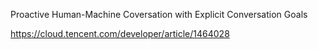 Proactive Human-Machine Coversation with Explicit Conversation Goals

https://cloud.tencent.com/developer/article/1464028